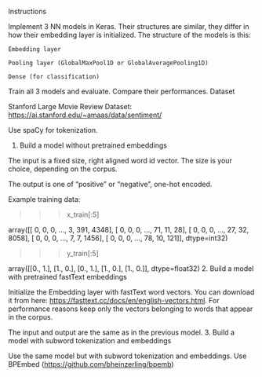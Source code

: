 Instructions

Implement 3 NN models in Keras. Their structures are similar, they differ in how their embedding layer is initialized. The structure of the models is this: 

    Embedding layer

    Pooling layer (GlobalMaxPool1D or GlobalAveragePooling1D)

    Dense (for classification)

Train all 3 models and evaluate. Compare their performances.
Dataset

Stanford Large Movie Review Dataset: https://ai.stanford.edu/~amaas/data/sentiment/

Use​ spaCy​ for tokenization.
1. Build a model without pretrained embeddings

The input is a fixed size, right aligned word id vector. The size is your choice, depending on the corpus.

The output is one of “positive” or “negative”, one-hot encoded.

Example training data:

>>> x_train[:5]

array([[ 0, 0, 0, ..., 3, 391, 4348], [ 0, 0, 0, ..., 71, 11, 28], [ 0, 0, 0, ..., 27, 32, 8058], [ 0, 0, 0, ..., 7, 7, 1456], [ 0, 0, 0, ..., 78, 10, 121]], dtype=int32)

>>> y_train[:5]

array([[0., 1.], [1., 0.], [0., 1.], [1., 0.], [1., 0.]], dtype=float32)
2. Build a model with pretrained fastText​ embeddings

Initialize the Embedding layer with fastText word vectors. You can download it from here: https://fasttext.cc/docs/en/english-vectors.html. For performance reasons keep only the vectors belonging to words that appear in the corpus. 

The input and output are the same as in the previous model.
3. Build a model with subword tokenization and embeddings

Use the same model but with subword tokenization and embeddings. Use BPEmbed (https://github.com/bheinzerling/bpemb​)
